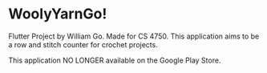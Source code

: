 # WoolyYarnGo!

Flutter Project by William Go. Made for CS 4750. This application aims to be a row and stitch counter for crochet projects.

This application NO LONGER available on the Google Play Store.
